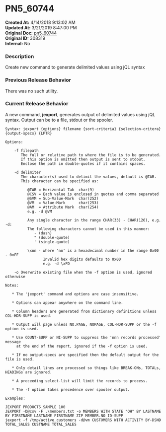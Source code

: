 # PN5_60744

**Created At:** 4/14/2018 9:13:02 AM  
**Updated At:** 3/21/2019 8:47:00 PM  
**Original Doc:** [pn5_60744](https://docs.jbase.com/release-notes/pn5_60744)  
**Original ID:** 308319  
**Internal:** No  


### Description

Create new command to generate delimited values using jQL syntax



### Previous Release Behavior

There was no such utility.



### Current Release Behavior

A new command, **jexport**, generates output of delimited values using jQL syntax. Output can be to a file, stdout or the spooler.

```
Syntax: jexport {options} filename {sort-criteria} {selection-critera} {output-specs} {LPTR}

Options:

    -f filepath
       The full or relative path to where the file is to be generated.
       If this option is omitted then output is sent to stdout.
       Enclose the path in double-quotes if it contains spaces.

    -d delimiter
       The character(s) used to delimit the values, default is @TAB.
       This character can be specified as:

          @TAB = Horizontal Tab  char(9)
          @CSV = Each value is enclosed in quotes and comma separated
          @SVM = Sub-Value-Mark  char(252)
          @VM  = Value-Mark      char(253)
          @AM  = Attribute Mark  char(254)
          e.g. -d @VM

          Any single character in the range CHAR(33) - CHAR(126), e.g. -d:
          The following characters cannot be used in this manner:
             - (dash)
             " (double-quote)
             ' (single-quote)

          \xnn - where 'nn' is a hexadecimal number in the range 0x00 - 0xFF
                 Invalid hex digits defaults to 0x00
                 e.g. -d \xFD

    -o Overwrite existing file when the -f option is used, ignored otherwise

Notes:

   * The 'jexport' command and options are case insensitive.

   * Options can appear anywhere on the command line.

   * Column headers are generated from dictionary definitions unless COL-HDR-SUPP is used.

   * Output will page unless NO.PAGE, NOPAGE, COL-HDR-SUPP or the -f option is used.

   * Use COUNT-SUPP or NI-SUPP to suppress the 'nnn records processed' message
     at the end of the report, ignored if the -f option is used.

   * If no output-specs are specified then the default output for the file is used.

   * Only detail lines are processed so things like BREAK-ONs, TOTALs, HEADINGs are ignored.

   * A preceeding select-list will limit the records to process.

   * The -f option takes precedence over spooler output.

Examples:

JEXPORT PRODUCTS SAMPLE 100
JEXPORT -D@csv -F .\members.txt -o MEMBERS WITH STATE "OH" BY LASTNAME BY FIRSTNAME LASTNAME FIRSTNAME ZIP MEMBER.NO ID-SUPP
jexport -f /tmp/active_customers -d@vm CUSTOMERS WITH ACTIVITY BY-DSND TOTAL_SALES CUSTNAME TOTAL_SALES
```

